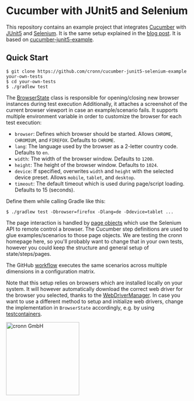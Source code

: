 # Cucumber with JUnit5 and Selenium

This repository contains an example project that integrates [Cucumber](https://cucumber.io/) with [JUnit5](https://junit.org/junit5/) and [Selenium](https://www.selenium.dev/). It is the same setup explained in the [blog post](TODO). It is based on [cucumber-junit5-example](https://github.com/cronn/cucumber-junit5-example).

## Quick Start

```shell
$ git clone https://github.com/cronn/cucumber-junit5-selenium-example your-own-tests
$ cd your-own-tests
$ ./gradlew test
```

The [BrowserState](https://github.com/cronn/cucumber-junit5-selenium-example/blob/main/src/test/java/com/example/state/BrowserState.java) class is responsible for opening/closing new browser instances during test execution Additionally, it attaches a screenshot of the current browser viewport in case an example/scenario fails. It supports multiple environment variable in order to customize the browser for each test execution:

- `browser`: Defines which browser should be started. Allows `CHROME`, `CHROMIUM`, and `FIREFOX`. Defaults to `CHROME`.
- `lang`: The language used by the browser as a 2-letter country code. Defaults to `en`.
- `width`: The width of the browser window. Defaults to `1200`.
- `height`: The height of the browser window. Defaults to `1024`.
- `device`: If specified, overwrites `width` and `height` with the selected device preset. Allows `mobile`, `tablet`, and `desktop`.
- `timeout`: The default timeout which is used during page/script loading. Defaults to 15 (seconds).

Define them while calling Gradle like this:

```shell
$ ./gradlew test -Dbrowser=firefox -Dlang=de -Ddevice=tablet ...
```

The page interaction is handled by [page objects](https://www.selenium.dev/documentation/en/guidelines_and_recommendations/page_object_models/) which use the Selenium API to remote control a browser. The Cucumber step definitions are used to glue examples/scenarios to those page objects. We are testing the cronn homepage here, so you'll probably want to change that in your own tests, however you could keep the structure and general setup of state/steps/pages.

The GitHub [workflow](https://github.com/cronn/cucumber-junit5-selenium-example/blob/main/.github/workflows/gradle.yml#L29-L33) executes the same scenarios across multiple dimensions in a configuration matrix.

Note that this setup relies on browsers which are installed locally on your system. It will however automatically download the correct web driver for the browser you selected, thanks to the [WebDriverManager](https://github.com/bonigarcia/webdrivermanager). In case you want to use a different method to setup and initialize web drivers, change the implementation in `BrowserState` accordingly, e.g. by using [testcontainers](https://www.testcontainers.org/modules/webdriver_containers/).

[<img src="https://www.cronn.de/img/logo_name_rgb_1200x630.png" alt="cronn GmbH" width="200"/>](https://www.cronn.de/)
